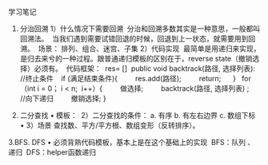 学习笔记
1.	分治回溯
1）什么情况下需要回溯 	分治和回溯多数其实是一种意思，一般都叫回溯法。 	当我们遇到需要试错回退的时候，回退到上一状态，就需要用到回溯。 	场景： 排列、组合、迷宫、子集 2）代码实现 	最简单是用递归来实现，是归去来兮的一种过程。跟普通递归模板的区别在于，reverse state（撤销选择）必须有。 	代码框架： 	res= [] 	public void backtrack(路径, 选择列表): 	//终止条件   	if (满足结束条件){        		res.add(路径);         	return;      	 }   	 for （int i = 0； i < n;  i++）{        	 	做选择;         	backtrack(路径, 选择列表) ;     //向下递归         	撤销选择;
	}
	
2. 二分查找
		•  模板：  2）二分查找的条件：
	a.	有序
	b.	有左右边界
	c.	数组下标
	•	3）场景 查找数、平方/平方根、数组变形（反转排序）。

3.BFS. DFS
•	必须背熟代码模板，基本上是在这个基础上的实现 	BFS：队列 、递归 	DFS：helper函数递归    
